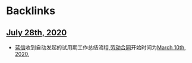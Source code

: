 
# Backlinks
## [July 28th, 2020](<July 28th, 2020.md>)
- [蓝信](<蓝信.md>)收到自动发起的试用期工作总结流程,[劳动合同](<劳动合同.md>)开始时间为[March 10th, 2020](<March 10th, 2020.md>),

